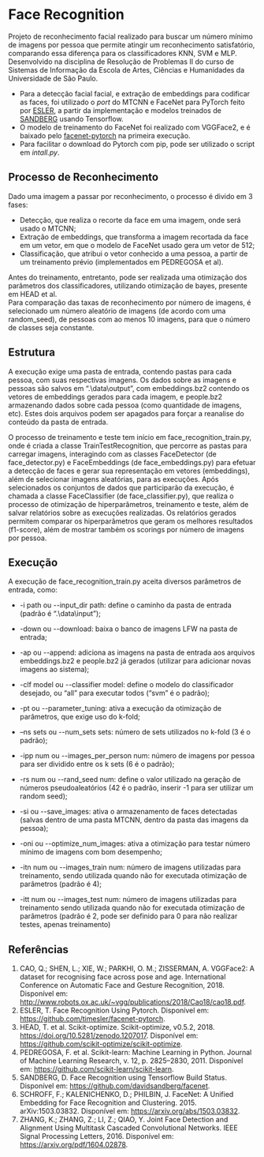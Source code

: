 # Face Recognition

Projeto de reconhecimento facial realizado para buscar um número mínimo de imagens por pessoa que permite atingir um reconhecimento satisfatório, comparando essa diferença para os classificadores KNN, SVM e MLP.<br>
Desenvolvido na disciplina de Resolução de Problemas II do curso de Sistemas de Informação da Escola de Artes, Ciências e Humanidades da Universidade de São Paulo.

- Para a detecção facial facial, e extração de embeddings para codificar as faces, foi utilizado o _port_ do MTCNN e FaceNet para PyTorch feito por [ESLER](https://github.com/timesler/), a partir da implementação e modelos treinados de [SANDBERG](https://github.com/davidsandberg/) usando Tensorflow.
- O modelo de treinamento do FaceNet foi realizado com VGGFace2, e é baixado pelo [facenet-pytorch]((https://github.com/timesler/facenet-pytorch)) na primeira execução.
- Para facilitar o download do Pytorch com pip, pode ser utilizado o script em _intall.py_.

## Processo de Reconhecimento

Dado uma imagem a passar por reconhecimento, o processo é divido em 3 fases:
- Detecção, que realiza o recorte da face em uma imagem, onde será usado o MTCNN;
- Extração de embeddings, que transforma a imagem recortada da face em um vetor, em que o modelo de FaceNet usado gera um vetor de 512;
- Classificação, que atribui o vetor conhecido a uma pessoa, a partir de um treinamento prévio (implementados em PEDREGOSA et al).

Antes do treinamento, entretanto, pode ser realizada uma otimização dos parâmetros dos classificadores, utilizando otimização de bayes, presente em HEAD et al.<br>
Para comparação das taxas de reconhecimento por número de imagens, é selecionado um número aleatório de imagens (de acordo com uma random_seed), de pessoas com ao menos 10 imagens, para que o número de classes seja constante. 

## Estrutura

A execução exige uma pasta de entrada, contendo pastas para cada pessoa, com suas respectivas imagens. Os dados sobre as imagens e pessoas são salvos em “.\data\output”, com embeddings.bz2 contendo os vetores de embeddings gerados para cada imagem, e people.bz2 armazenando dados sobre cada pessoa (como quantidade de imagens, etc). Estes dois arquivos podem ser apagados para forçar a reanalise do conteúdo da pasta de entrada.

O processo de treinamento e teste tem início em face_recognition_train.py, onde é criada a classe TrainTestRecognition, que percorre as pastas para carregar imagens, interagindo com as classes FaceDetector (de face_detector.py) e FaceEmbeddings (de face_embeddings.py) para efetuar a detecção de faces e gerar sua representação em vetores (embeddings), além de selecionar imagens aleatórias, para as execuções. Após selecionados os conjuntos de dados que participarão da execução, é chamada a classe FaceClassifier (de face_classifier.py), que realiza o processo de otimização de hiperparâmetros, treinamento e teste, além de salvar relatórios sobre as execuções realizadas.
Os relatórios gerados permitem comparar os hiperparâmetros que geram os melhores resultados (f1-score), além de mostrar também os scorings por número de imagens por pessoa. 


## Execução

A execução de face_recognition_train.py aceita diversos parâmetros de entrada, como:
-	-i path ou --input_dir path: define o caminho da pasta de entrada (padrão é “.\data\input”);
-	-down ou --download: baixa o banco de imagens LFW na pasta de entrada;
-	-ap ou --append: adiciona as imagens na pasta de entrada aos arquivos embeddings.bz2 e people.bz2 já gerados (utilizar para adicionar novas imagens ao sistema);
-	-clf model ou --classifier model: define o modelo do classificador desejado, ou “all” para executar todos (“svm” é o padrão);

-	-pt ou --parameter_tuning: ativa a execução da otimização de parâmetros, que exige uso do k-fold;
-	–ns sets ou --num_sets sets: número de sets utilizados no k-fold (3 é o padrão);
-	-ipp num ou --images_per_person num: número de imagens por pessoa para ser dividido entre os k sets (6 é o padrão);

-	-rs num ou --rand_seed num: define o valor utilizado na geração de números pseudoaleatórios (42 é o padrão, inserir -1 para ser utilizar um random seed);
-	-si ou --save_images: ativa o armazenamento de faces detectadas (salvas dentro de uma pasta MTCNN, dentro da pasta das imagens da pessoa);
-	-oni ou --optimize_num_images: ativa a otimização para testar número mínimo de imagens com bom desempenho;
-	-itn num ou --images_train num: número de imagens utilizadas para treinamento, sendo utilizada quando não for executada otimização de parâmetros (padrão é 4);
-	-itt num ou --images_test num: número de imagens utilizadas para treinamento sendo utilizada quando não for executada otimização de parâmetros (padrão é 2, pode ser definido para 0 para não realizar testes, apenas treinamento)
  

## Referências

1. CAO, Q.; SHEN, L.; XIE, W.; PARKHI, O. M.; ZISSERMAN, A. VGGFace2: A dataset for recognising face across pose and age. International Conference on Automatic Face and Gesture Recognition, 2018. Disponível em: http://www.robots.ox.ac.uk/~vgg/publications/2018/Cao18/cao18.pdf.
2. ESLER, T. Face Recognition Using Pytorch. Disponível em: https://github.com/timesler/facenet-pytorch.
3. HEAD, T. et al. Scikit-optimize. Scikit-optimize, v0.5.2,  2018. https://doi.org/10.5281/zenodo.1207017. Disponível em: https://github.com/scikit-optimize/scikit-optimize. 
4. PEDREGOSA, F. et al. Scikit-learn: Machine Learning in Python. Journal of Machine Learning Research, v. 12, p. 2825–2830, 2011. Disponível em: https://github.com/scikit-learn/scikit-learn. 
5. SANDBERG, D. Face Recognition using Tensorflow Build Status. Disponível em: https://github.com/davidsandberg/facenet.
6. SCHROFF, F.; KALENICHENKO, D.; PHILBIN, J. FaceNet: A Unified Embedding for Face Recognition and Clustering. 2015. arXiv:1503.03832. Disponível em: https://arxiv.org/abs/1503.03832.
7. ZHANG, K.; ZHANG, Z.; LI, Z.; QIAO, Y. Joint Face Detection and Alignment Using Multitask Cascaded Convolutional Networks. IEEE Signal Processing Letters, 2016. Disponível em: https://arxiv.org/pdf/1604.02878.
